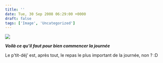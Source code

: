 ```yaml
---
title: ''
date: Tue, 30 Sep 2008 06:29:00 +0000
draft: false
tags: ['Image', 'Uncategorized']
---
```


![](https://madd0.files.wordpress.com/2008/09/rcxxgaq0nehp1k3anqyrmvrno1_500.jpg)

**_Voilà ce qu'il faut pour bien commencer la journée_**

Le p'tit-déj’ est, après tout, le repas le plus important de la journée, non ? :D